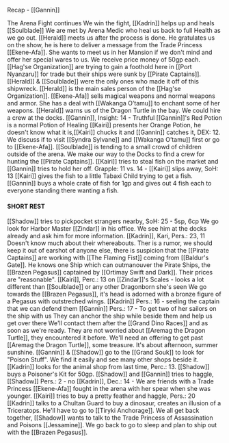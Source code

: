 Recap - [[Gannin]]

The Arena Fight continues
We win the fight, [[Kadrin]] helps up and heals [[Soulblade]]
We are met by Arena Medic who heal us back to full Health as we go out.
[[Herald]] meets us after the process is done.
He gratulates us on the show, he is here to deliver a message from the Trade Princess [[Ekene-Afa]]. She wants to meet us in her Mansion if we don't mind and offer her special wares to us.
We receive price money of 50gp each.
[[Hag'se Organization]] are trying to gain a foothold here in [[Port Nyanzaru]] for trade but their ships were sunk by [[Pirate Captains]]. [[Herald]] & [[Soulblade]] were the only ones who made it off of this shipwreck.
[[Herald]] is the main sales person of the [[Hag'se Organization]].
[[Ekene-Afa]] sells magical weapons and normal weapons and armor. She has a deal with [[Wakanga O’tamu]] to enchant some of her weapons.
[[Herald]] warns us of the Dragon Turtle in the bay. We could hire a crew at the docks. [[Gannin]], Insight: 14 - Truthful
[[Gannin]]'s Red Potion is a normal Potion of Healing
[[Kairi]] presents her Orange Potion, he doesn't know what it is,[[Kairi]] chucks it and [[Gannin]] catches it, DEX: 12.
We discuss if to visit [[Syndra Sylvane]] and [[Wakanga O’tamu]] first or go to [[Ekene-Afa]].
[[Soulblade]] is tending to a small crowd of children outside of the arena.
We make our way to the Docks to find a crew for hunting the [[Pirate Captains]].
[[Kairi]] tries to steal fish on the market and [[Gannin]] tries to hold her off.
Grapple: 11 vs. 14 - [[Kairi]] slips away, SoH: 13
[[Kairi]] gives the fish to a little Tabaxi Child trying to get a fish.
[[Gannin]] buys a whole crate of fish for 1gp and gives out 4 fish each to everyone standing there wanting a fish.
#### SHORT REST

[[Shadow]] tries to pickpocket strangers nearby, SoH: 25 - 5sp, 6cp
We go look for Harbor Master [[Zindar]] in his office.
We see him at the docks already and ask him for more information.
[[Kadrin]], Kari, Pers.: 23, 11
Doesn't know much about their whereabouts. Ther is a rumor, we should keep it out of earshot of anyone else, there is suspicion that the [[Pirate Captains]] are working with  [[The Flaming Fist]] coming from [[Baldur's Gate]].
He knows one Ship which can outmanouver the Pirate Ships, the [[Brazen Pegasus]] captained by [[Ortimay Swift and Dark]].
Their prices are "reasonable".
[[Kairi]], Perc.: 13 on [[Zindar]]'s Scales - looks a lot different than [[Soulblade]] or any other Dragonborn she's seen
We go towards the [[Brazen Pegasus]], it's head is adorned with a bronze figure of a Pegasus with outstreched wings.
[[Kadrin]] Pers.: 16 - seeling the captain that we can defend them
[[Gannin]] Pers.: 17 - To get two of her sailors on the ship with us
They can anchor the ship while beside them and help us get over there
We'll contact them after the [[Grand Dino Races]] and as soon as we're ready.
They are not worried about [[Aremag the Dragon Turtle]], they encountered it before.
We'll need an offering to get past [[Aremag the Dragon Turtle]], some treasure.
It's about afternoon, summer sunshine.
[[Gannin]] & [[Shadow]] go to the [[Grand Souk]] to look for "Poison Stuff".
We find it easily and see many other shops beside it.
[[Kadrin]] looks for the animal shop from last time, Perc.: 13.
[[Shadow]] buys a Poisoner's Kit for 50gp. [[Shadow]] and [[Gannin]] tries to haggle, [[Shadow]] Pers.: 2 - no
[[Kadrin]], Dec.: 14 - We are friends with a Trade Princess
[[Ekene-Afa]] fought in the arena with her spear when she was younger.
[[Kairi]] tries to buy a pretty feather and haggle, Pers.: 20
[[Kadrin]] talks to a Chultan Guard to buy a dinosaur, creates an illusion of a Triceratops. He'll have to go to [[Tiryki Anchorage]].
We all get back together, [[Shadow]] wants to talk to the Trade Princess of Assassination and Poisons [[Jessamine]].
We go back to go to sleep and plan to ship out with the [[Brazen Pegasus]].
